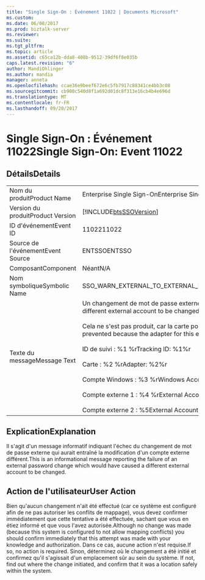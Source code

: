 ```yaml
---
title: "Single Sign-On : Événement 11022 | Documents Microsoft"
ms.custom: 
ms.date: 06/08/2017
ms.prod: biztalk-server
ms.reviewer: 
ms.suite: 
ms.tgt_pltfrm: 
ms.topic: article
ms.assetid: c65ca12b-dda8-408b-9512-39df6f8e035b
caps.latest.revision: "6"
author: MandiOhlinger
ms.author: mandia
manager: anneta
ms.openlocfilehash: ccae36e9beef672e6c5fb7917c88341ce4bb3c08
ms.sourcegitcommit: cb908c540d8f1a692d01dc8f313e16cb4b4e696d
ms.translationtype: MT
ms.contentlocale: fr-FR
ms.lasthandoff: 09/20/2017
---
```

# <a name="single-sign-on-event-11022"></a><span data-ttu-id="ccf68-102">Single Sign-On : Événement 11022</span><span class="sxs-lookup"><span data-stu-id="ccf68-102">Single Sign-On: Event 11022</span></span>
## <a name="details"></a><span data-ttu-id="ccf68-103">Détails</span><span class="sxs-lookup"><span data-stu-id="ccf68-103">Details</span></span>  
  
|||  
|-|-|  
|<span data-ttu-id="ccf68-104">Nom du produit</span><span class="sxs-lookup"><span data-stu-id="ccf68-104">Product Name</span></span>|<span data-ttu-id="ccf68-105">Enterprise Single Sign-On</span><span class="sxs-lookup"><span data-stu-id="ccf68-105">Enterprise Single Sign-On</span></span>|  
|<span data-ttu-id="ccf68-106">Version du produit</span><span class="sxs-lookup"><span data-stu-id="ccf68-106">Product Version</span></span>|[!INCLUDE[btsSSOVersion](../includes/btsssoversion-md.md)]|  
|<span data-ttu-id="ccf68-107">ID d'événement</span><span class="sxs-lookup"><span data-stu-id="ccf68-107">Event ID</span></span>|<span data-ttu-id="ccf68-108">11022</span><span class="sxs-lookup"><span data-stu-id="ccf68-108">11022</span></span>|  
|<span data-ttu-id="ccf68-109">Source de l'événement</span><span class="sxs-lookup"><span data-stu-id="ccf68-109">Event Source</span></span>|<span data-ttu-id="ccf68-110">ENTSSO</span><span class="sxs-lookup"><span data-stu-id="ccf68-110">ENTSSO</span></span>|  
|<span data-ttu-id="ccf68-111">Composant</span><span class="sxs-lookup"><span data-stu-id="ccf68-111">Component</span></span>|<span data-ttu-id="ccf68-112">Néant</span><span class="sxs-lookup"><span data-stu-id="ccf68-112">N/A</span></span>|  
|<span data-ttu-id="ccf68-113">Nom symbolique</span><span class="sxs-lookup"><span data-stu-id="ccf68-113">Symbolic Name</span></span>|<span data-ttu-id="ccf68-114">SSO_WARN_EXTERNAL_TO_EXTERNAL_MAPPING_CONFLICT_NOT_ALLOWED</span><span class="sxs-lookup"><span data-stu-id="ccf68-114">SSO_WARN_EXTERNAL_TO_EXTERNAL_MAPPING_CONFLICT_NOT_ALLOWED</span></span>|  
|<span data-ttu-id="ccf68-115">Texte du message</span><span class="sxs-lookup"><span data-stu-id="ccf68-115">Message Text</span></span>|<span data-ttu-id="ccf68-116">Un changement de mot de passe externe aurait entraîné la modification d'un compte externe différent.%r</span><span class="sxs-lookup"><span data-stu-id="ccf68-116">An external password change would have caused a different external account to be changed.%r</span></span><br /><br /> <span data-ttu-id="ccf68-117">Cela ne s'est pas produit, car la carte pour ce système externe est configurée de sorte à ne pas autoriser les conflits de mappage.%r</span><span class="sxs-lookup"><span data-stu-id="ccf68-117">This has been prevented because the adapter for this external system is configured to not allow mapping conflicts.%r</span></span><br /><br /> <span data-ttu-id="ccf68-118">ID de suivi : %1 %r</span><span class="sxs-lookup"><span data-stu-id="ccf68-118">Tracking ID: %1%r</span></span><br /><br /> <span data-ttu-id="ccf68-119">Carte : %2 %r</span><span class="sxs-lookup"><span data-stu-id="ccf68-119">Adapter: %2%r</span></span><br /><br /> <span data-ttu-id="ccf68-120">Compte Windows : %3 %r</span><span class="sxs-lookup"><span data-stu-id="ccf68-120">Windows Account: %3%r</span></span><br /><br /> <span data-ttu-id="ccf68-121">Compte externe 1 : %4 %r</span><span class="sxs-lookup"><span data-stu-id="ccf68-121">External Account 1: %4%r</span></span><br /><br /> <span data-ttu-id="ccf68-122">Compte externe 2 : %5</span><span class="sxs-lookup"><span data-stu-id="ccf68-122">External Account 2: %5</span></span>|  
  
## <a name="explanation"></a><span data-ttu-id="ccf68-123">Explication</span><span class="sxs-lookup"><span data-stu-id="ccf68-123">Explanation</span></span>  
 <span data-ttu-id="ccf68-124">Il s'agit d'un message informatif indiquant l'échec du changement de mot de passe externe qui aurait entraîné la modification d'un compte externe différent.</span><span class="sxs-lookup"><span data-stu-id="ccf68-124">This is an informational message reporting the failure of an external password change which would have caused a different external account to be changed.</span></span>  
  
## <a name="user-action"></a><span data-ttu-id="ccf68-125">Action de l'utilisateur</span><span class="sxs-lookup"><span data-stu-id="ccf68-125">User Action</span></span>  
 <span data-ttu-id="ccf68-126">Bien qu'aucun changement n'ait été effectué (car ce système est configuré afin de ne pas autoriser les conflits de mappage), vous devez confirmer immédiatement que cette tentative a été effectuée, sachant que vous en étiez informé et que vous l'avez autorisée.</span><span class="sxs-lookup"><span data-stu-id="ccf68-126">Although no change was made (because this system is configured to not allow mapping conflicts) you should confirm immediately that this attempt was made with your knowledge and authorization.</span></span> <span data-ttu-id="ccf68-127">Dans ce cas, aucune action n'est requise.</span><span class="sxs-lookup"><span data-stu-id="ccf68-127">If so, no action is required.</span></span> <span data-ttu-id="ccf68-128">Sinon, déterminez où le changement a été initié et confirmez qu'il s'agissait d'un emplacement sûr au sein du système. </span><span class="sxs-lookup"><span data-stu-id="ccf68-128">If not, find out where the change initiated, and confirm that it was a location safely within the system.</span></span>